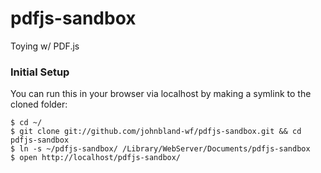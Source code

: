 pdfjs-sandbox
=============

Toying w/ PDF.js

### Initial Setup
You can run this in your browser via localhost by making a symlink to the cloned folder:

    $ cd ~/
    $ git clone git://github.com/johnbland-wf/pdfjs-sandbox.git && cd pdfjs-sandbox
    $ ln -s ~/pdfjs-sandbox/ /Library/WebServer/Documents/pdfjs-sandbox
    $ open http://localhost/pdfjs-sandbox/